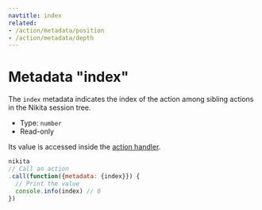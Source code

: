 ```yaml
---
navtitle: index
related:
- /action/metadata/position
- /action/metadata/depth
---
```


# Metadata "index"

The `index` metadata indicates the index of the action among sibling actions in the Nikita session tree.

* Type: `number`
* Read-only

Its value is accessed inside the [action handler](/current/action/handler).

```js
nikita
// Call an action
.call(function({metadata: {index}}) {
  // Print the value
  console.info(index) // 0
})
```
